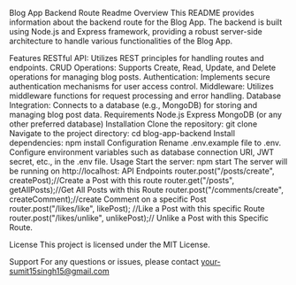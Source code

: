 Blog App Backend Route Readme
Overview
This README provides information about the backend route for the Blog App. The backend is built using Node.js and Express framework, providing a robust server-side architecture to handle various functionalities of the Blog App.

Features
RESTful API: Utilizes REST principles for handling routes and endpoints.
CRUD Operations: Supports Create, Read, Update, and Delete operations for managing blog posts.
Authentication: Implements secure authentication mechanisms for user access control.
Middleware: Utilizes middleware functions for request processing and error handling.
Database Integration: Connects to a database (e.g., MongoDB) for storing and managing blog post data.
Requirements
Node.js
Express
MongoDB (or any other preferred database)
Installation
Clone the repository: git clone <repository-url>
Navigate to the project directory: cd blog-app-backend
Install dependencies: npm install
Configuration
Rename .env.example file to .env.
Configure environment variables such as database connection URI, JWT secret, etc., in the .env file.
Usage
Start the server: npm start
The server will be running on http://localhost:<port>
API Endpoints
router.post("/posts/create", createPost);//Create a Post with this route
router.get("/posts", getAllPosts);//Get All Posts with this Route
router.post("/comments/create", createComment);//create Comment on  a specific Post
router.post("/likes/like", likePost); //Like a Post with this specific Route 
router.post("/likes/unlike", unlikePost);// Unlike a Post with this Specific Route.

License
This project is licensed under the MIT License.

Support
For any questions or issues, please contact your-sumit15singh15@gmail.com

